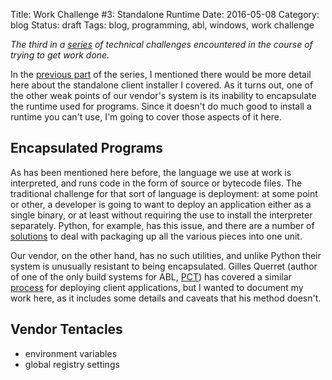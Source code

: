 Title: Work Challenge #3: Standalone Runtime
Date: 2016-05-08
Category: blog
Status: draft
Tags: blog, programming, abl, windows, work challenge

_The third in a [series](/tag/work-challenge.html) of technical
challenges encountered in the course of trying to get work done._

In the [previous part](/blog/work-challenge-2-installer-madness.html)
of the series, I mentioned there would be more detail here about the
standalone client installer I covered. As it turns out, one of the
other weak points of our vendor's system is its inability to
encapsulate the runtime used for programs. Since it doesn't do much
good to install a runtime you can't use, I'm going to cover those
aspects of it here.

## Encapsulated Programs

As has been mentioned here before, the language we use at work is
interpreted, and runs code in the form of source or bytecode
files. The traditional challenge for that sort of language is
deployment: at some point or other, a developer is going to want to
deploy an application either as a single binary, or at least without
requiring the use to install the interpreter separately. Python, for
example, has this issue, and there are a number of
[solutions](https://wiki.python.org/moin/DistributionUtilities) to
deal with packaging up all the various pieces into one unit.

Our vendor, on the other hand, has no such utilities, and unlike
Python their system is unusually resistant to being
encapsulated. Gilles Querret (author of one of the only build systems
for ABL, [PCT](http://jakejustus.github.io/pct/)) has covered a
similar
[process](http://blog.riverside-software.fr/2010/01/openedge-client-deployment-using.html)
for deploying client applications, but I wanted to document my work
here, as it includes some details and caveats that his method doesn't.

## Vendor Tentacles

- environment variables
- global registry settings
